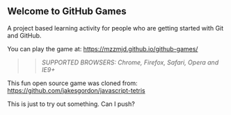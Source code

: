 ## Welcome to GitHub Games

A project based learning activity for people who are getting started with Git and GitHub.

You can play the game at: https://mzzmjd.github.io/github-games/

>> _*SUPPORTED BROWSERS*: Chrome, Firefox, Safari, Opera and IE9+_

This fun open source game was cloned from: https://github.com/jakesgordon/javascript-tetris

This is just to try out something. Can I push?